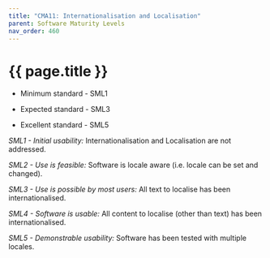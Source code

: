 ```yaml
---
title: "CMA11: Internationalisation and Localisation"
parent: Software Maturity Levels
nav_order: 460
---
```


# {{ page.title }}

- Minimum standard - SML1

- Expected standard - SML3

- Excellent standard - SML5

*SML1 - Initial usability:* Internationalisation and Localisation are not addressed.

*SML2 - Use is feasible:* Software is locale aware (i.e. locale can be set and changed).

*SML3 - Use is possible by most users:* All text to localise has been internationalised.

*SML4 - Software is usable:* All content to localise (other than text) has been internationalised.

*SML5 - Demonstrable usability:* Software has been tested with multiple locales.
